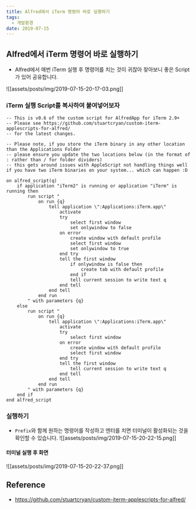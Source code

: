 ```yaml
---
title: Alfred에서 iTerm 명령어 바로 실행하기
tags:
  - 개발환경
date: 2019-07-15
---
```


## Alfred에서 iTerm 명령어 바로 실행하기
- Alfred에서 매번 iTerm 실행 후 명령어를 치는 것이 귀찮아 찾아보니 좋은 Script가 있어 공유합니다.

![[assets/posts/img/2019-07-15-20-17-03.png]]


### iTerm 실행 Script를 복사하여 붙여넣어보자
```
-- This is v0.6 of the custom script for AlfredApp for iTerm 2.9+
-- Please see https://github.com/stuartcryan/custom-iterm-applescripts-for-alfred/
-- for the latest changes.

-- Please note, if you store the iTerm binary in any other location than the Applications Folder
-- please ensure you update the two locations below (in the format of : rather than / for folder dividers)
-- this gets around issues with AppleScript not handling things well if you have two iTerm binaries on your system... which can happen :D

on alfred_script(q)
	if application "iTerm2" is running or application "iTerm" is running then
		run script "
			on run {q}
				tell application \":Applications:iTerm.app\"
					activate
					try
						select first window
						set onlywindow to false
					on error
						create window with default profile
						select first window
						set onlywindow to true
					end try
					tell the first window
						if onlywindow is false then
							create tab with default profile
						end if
						tell current session to write text q
					end tell
				end tell
			end run
		" with parameters {q}
	else
		run script "
			on run {q}
				tell application \":Applications:iTerm.app\"
					activate
					try
						select first window
					on error
						create window with default profile
						select first window
					end try
					tell the first window
						tell current session to write text q
					end tell
				end tell
			end run
		" with parameters {q}
	end if
end alfred_script
```

### 실행하기
- `Prefix`와 함께 원하는 명령어를 작성하고 엔터를 치면 터미널이 활성화되는 것을 확인할 수 있습니다.
![[assets/posts/img/2019-07-15-20-22-15.png]]

#### 터미널 실행 후 화면
![[assets/posts/img/2019-07-15-20-22-37.png]]

## Reference
- <https://github.com/stuartcryan/custom-iterm-applescripts-for-alfred/>